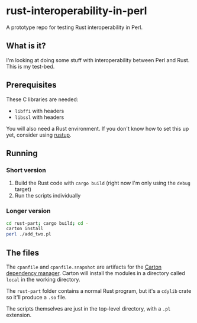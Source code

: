 # rust-interoperability-in-perl

A prototype repo for testing Rust interoperability in Perl.

## What is it?

I'm looking at doing some stuff with interoperability between Perl and Rust. This is my test-bed.

## Prerequisites

These C libraries are needed:

- `libffi` with headers
- `libssl` with headers

You will also need a Rust environment. If you don't know how to set this up yet, consider using [rustup](https://rustup.rs/).

## Running

### Short version

1. Build the Rust code with `cargo build` (right now I'm only using the `debug` target)
2. Run the scripts individually

### Longer version

```sh
cd rust-part; cargo build; cd -
carton install
perl ./add_two.pl
```

## The files

The `cpanfile` and `cpanfile.snapshot` are artifacts for the [Carton dependency manager](https://metacpan.org/pod/Carton).
Carton will install the modules in a directory called `local` in the working directory.

The `rust-part` folder contains a normal Rust program, but it's a `cdylib` crate so it'll produce a `.so` file.

The scripts themselves are just in the top-level directory, with a `.pl` extension.
